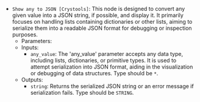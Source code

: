 - `Show any to JSON [Crystools]`: This node is designed to convert any given value into a JSON string, if possible, and display it. It primarily focuses on handling lists containing dictionaries or other lists, aiming to serialize them into a readable JSON format for debugging or inspection purposes.
    - Parameters:
    - Inputs:
        - `any_value`: The 'any_value' parameter accepts any data type, including lists, dictionaries, or primitive types. It is used to attempt serialization into JSON format, aiding in the visualization or debugging of data structures. Type should be `*`.
    - Outputs:
        - `string`: Returns the serialized JSON string or an error message if serialization fails. Type should be `STRING`.
